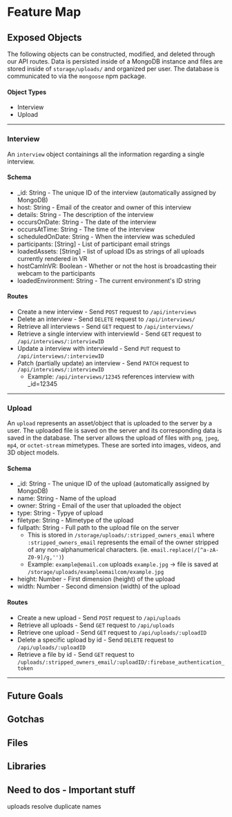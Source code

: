 # Feature Map

## Exposed Objects
The following objects can be constructed, modified, and deleted through our API routes.
Data is persisted inside of a MongoDB instance and files are stored inside of `storage/uploads/` and organized per user.
The database is communicated to via the `mongoose` npm package.

#### Object Types
- Interview
- Upload

---

### Interview
An `interview` object containings all the information regarding a single interview.

#### Schema
- _id: String - The unique ID of the interview (automatically assigned by MongoDB)
- host: String - Email of the creator and owner of this interview
- details: String - The description of the interview
- occursOnDate: String - The date of the interview
- occursAtTime: String - The time of the interview
- scheduledOnDate: String - When the interview was scheduled
- participants: [String] - List of participant email strings
- loadedAssets: [String] - list of upload IDs as strings of all uploads currently rendered in VR
- hostCamInVR: Boolean - Whether or not the host is broadcasting their webcam to the participants
- loadedEnvironment: String - The current environment's ID string

#### Routes
- Create a new interview - Send `POST` request to `/api/interviews`
- Delete an interview - Send `DELETE` request to `/api/interviews/`
- Retrieve all interviews - Send `GET` request to `/api/interviews/`
- Retrieve a single interview with interviewId - Send `GET` request to `/api/interviews/:interviewID`
- Update a interview with interviewId - Send `PUT` request to `/api/interviews/:interviewID`
- Patch (partially update) an interview - Send `PATCH` request to `/api/interviews/:interviewID`
    - Example: `/api/interviews/12345` references interview with _id=12345

---

### Upload
An `upload` represents an asset/object that is uploaded to the server by a user. The uploaded file is saved on the server and its corresponding data is saved in the database. The server allows the upload of files with `png`, `jpeg`, `mp4`, or `octet-stream` mimetypes. These are sorted into images, videos, and 3D object models.

#### Schema
- _id: String - The unique ID of the upload (automatically assigned by MongoDB)
- name: String - Name of the upload
- owner: String - Email of the user that uploaded the object
- type: String - Typye of upload
- filetype: String - Mimetype of the upload
- fullpath: String - Full path to the upload file on the server
  - This is stored in `/storage/uploads/:stripped_owners_email` where `:stripped_owners_email` represents the email of the owner stripped of any non-alphanumerical characters. (ie. `email.replace(/[^a-zA-Z0-9]/g,'')`)
  - Example: `example@email.com` uploads `example.jpg` -> file is saved at `/storage/uploads/exampleemailcom/example.jpg`
- height: Number - First dimension (height) of the upload
- width: Number - Second dimension (width) of the upload

#### Routes
- Create a new upload - Send `POST` request to `/api/uploads`
- Retrieve all uploads - Send `GET` request to `/api/uploads`
- Retrieve one upload - Send `GET` request to `/api/uploads/:uploadID`
- Delete a specific upload by id - Send `DELETE` request to `/api/uploads/:uploadID`
- Retrieve a file by id - Send `GET` request to `/uploads/:stripped_owners_email/:uploadID/:firebase_authentication_token`

---

## Future Goals
## Gotchas
## Files
## Libraries
## Need to dos - Important stuff
uploads resolve duplicate names
